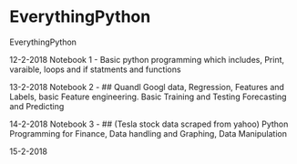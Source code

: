 # EverythingPython
EverythingPython

12-2-2018 Notebook 1 -  Basic python programming which includes, Print, varaible, loops and if statments and functions

13-2-2018 Notebook 2 - ## Quandl Googl data, Regression, Features and Labels, basic Feature engineering. Basic Training and Testing Forecasting and Predicting

14-2-2018 Notebook 3 -  ## (Tesla stock data scraped from yahoo) Python Programming for Finance, Data handling and Graphing, Data Manipulation 

15-2-2018
